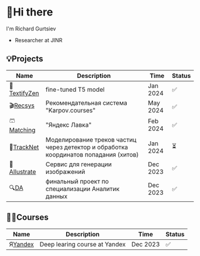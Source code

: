 # 👋Hi there
I'm Richard Gurtsiev 
- Researcher at JINR


## 💡Projects 

|Name|Description|Time|Status|
|----|-----------|----|------|
|📝[TextifyZen](https://github.com/vilovnok/TextifyZen)|fine-tuned T5 model| Jan 2024|✅|
|🎬[Recsys](https://github.com/vilovnok/recsys_social_net)|Рекомендательная система "Karpov.courses"| May 2024|✅|
|🩳[Matching](https://github.com/vilovnok/matching_item)| "Яндекс Лавка"| Feb 2024|✅|
|🔬[TrackNet](https://github.com/vilovnok/trackNet)|Моделирование треков частиц через детектор и обработка координатов попадания (хитов)| Jan 2024|⏳|
|🌟️️️️️️[AIlustrate]([https://github.com/vilovnok/final_project_DA_karpov_courses.git](https://github.com/vilovnok/hackathon123))|Сервис для генерации изображений| Dec 2023|✅|
|🔍[DA](https://github.com/vilovnok/final_project_DA_karpov_courses.git)|финальный проект по специализации Аналитик данных| Dec 2023|✅|

## 🧑‍🔧Courses
  
|Name|Description|Time|Status|
|----|-----------|----|------|
|Я[Yandex](https://github.com/yandexdataschool/nlp_course.git)|Deep learing course at Yandex| Dec 2023|✅|


